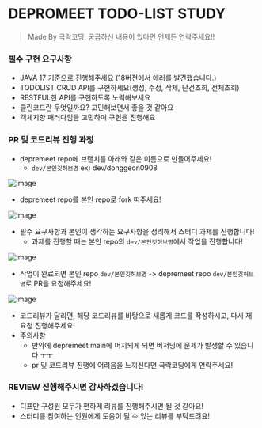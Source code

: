 # DEPROMEET TODO-LIST STUDY
> Made By 극락코딩, 궁금하신 내용이 있다면 언제든 연락주세요!!

### 필수 구현 요구사항
- JAVA 17 기준으로 진행해주세요 (18버전에서 에러를 발견했습니다.)
- TODOLIST CRUD API를 구현하세요(생성, 수정, 삭제, 단건조회, 전체조회)
- RESTFUL한 API를 구현하도록 노력해보세요
- 클린코드란 무엇일까요? 고민해보면서 좋을 것 같아요
- 객체지향 패러다임을 고민하며 구현을 진행해요

### PR 및 코드리뷰 진행 과정
- depremeet repo에 브랜치를 아래와 같은 이름으로 만들어주세요!
  - `dev/본인깃허브명` ex) dev/donggeon0908

![image](https://user-images.githubusercontent.com/50691225/160888908-a88d268a-ad64-46d1-8221-4545c0a673d4.png) 
  
- depremeet repo를 본인 repo로 fork 떠주세요!

![image](https://user-images.githubusercontent.com/50691225/160888086-46e83ab7-e65a-48ec-a361-47cfad208278.png)

- 필수 요구사항과 본인이 생각하는 요구사항을 정리해서 스터디 과제를 진행합니다!
  - 과제를 진행할 때는 본인 repo의 `dev/본인깃허브명`에서 작업을 진행합니다!

![image](https://user-images.githubusercontent.com/50691225/160888417-2f7a8903-b9b1-4c8c-a820-dfb30ad5b882.png)


- 작업이 완료되면 본인 repo `dev/본인깃허브명` -> depremeet repo `dev/본인깃허브명`로 PR을 요청해주세요!

![image](https://user-images.githubusercontent.com/50691225/160888687-69d9a465-5356-472b-ab2c-b53191d5b3af.png)

- 코드리뷰가 달리면, 해당 코드리뷰를 바탕으로 새롭게 코드를 작성하시고, 다시 재요청 진행해주세요!
- 주의사항
  - 만약에 depremeet main에 머지되게 되면 버저닝에 문제가 발생할 수 있습니다 ㅜㅜ
  - pr 및 코드리뷰 진행에 어려움을 느끼신다면 극락코딩에게 연락주세요!


### REVIEW 진행해주시면 감사하겠습니다!
- 디프만 구성원 모두가 편하게 리뷰를 진행해주시면 될 것 같아요!
- 스터디를 참여하는 인원에게 도움이 될 수 있는 리뷰를 부탁드려요!
